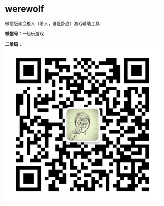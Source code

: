 werewolf
========

微信版聚会狼人（杀人，谁是卧底）游戏辅助工具

**微信号**：一起玩游戏

**二维码**：![二维码](./test/qrcode_for_gh_8b1b53f7a1b9_1280.jpg)

